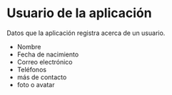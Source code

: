 # Usuario de la aplicación

Datos que la aplicación registra acerca de un usuario.

- Nombre
- Fecha de nacimiento
- Correo electrónico
- Teléfonos
- más de contacto
- foto o avatar


